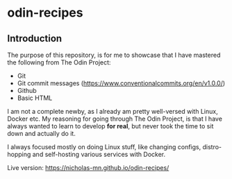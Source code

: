 # odin-recipes

## Introduction
The purpose of this repository, is for me to showcase that I have mastered the following from The Odin Project:

- Git
- Git commit messages (https://www.conventionalcommits.org/en/v1.0.0/)
- Github
- Basic HTML


I am not a complete newby, as I already am pretty well-versed with Linux, Docker etc.
My reasoning for going through The Odin Project, is that I have always wanted to learn to develop **for real**, but never took the time to sit down and actually do it.  

I always focused mostly on doing Linux stuff, like changing configs, distro-hopping and self-hosting various services with Docker.

Live version: https://nicholas-mn.github.io/odin-recipes/